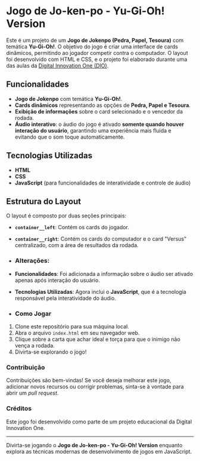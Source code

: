 # Jogo de Jo-ken-po - Yu-Gi-Oh! Version

Este é um projeto de um **Jogo de Jokenpo (Pedra, Papel, Tesoura)** com temática **Yu-Gi-Oh!**. O objetivo do jogo é criar uma interface de cards dinâmicos, permitindo ao jogador competir contra o computador. O layout foi desenvolvido com HTML e CSS, e o projeto foi elaborado durante uma das aulas da [Digital Innovation One (DIO)](https://www.dio.me/).

## Funcionalidades

- **Jogo de Jokenpo** com temática **Yu-Gi-Oh!**.
- **Cards dinâmicos** representando as opções de **Pedra, Papel e Tesoura**.
- **Exibição de informações** sobre o card selecionado e o vencedor da rodada.
- **Áudio interativo**: o áudio do jogo é ativado **somente quando houver interação do usuário**, garantindo uma experiência mais fluida e evitando que o som toque automaticamente.

## Tecnologias Utilizadas

- **HTML**
- **CSS**
- **JavaScript** (para funcionalidades de interatividade e controle de áudio)

## Estrutura do Layout

O layout é composto por duas seções principais:
- **`container__left`**: Contém os cards do jogador.
- **`container__right`**: Contém os cards do computador e o card "Versus" centralizado, com a área de resultados da rodada.

- ### Alterações:
- **Funcionalidades**: Foi adicionada a informação sobre o áudio ser ativado apenas após interação do usuário.
- **Tecnologias Utilizadas**: Agora inclui o **JavaScript**, que é a tecnologia responsável pela interatividade do áudio.

- ### Como Jogar

1. Clone este repositório para sua máquina local.
2. Abra o arquivo `index.html` em seu navegador web.
3. Clique sobre a carta que achar ideal e torça para que o inimigo não vença a rodada.
4. Divirta-se explorando o jogo!

### Contribuição

Contribuições são bem-vindas! Se você deseja melhorar este jogo, adicionar novos recursos ou corrigir problemas, sinta-se à vontade para abrir um _pull request_.

### Créditos

Este jogo foi desenvolvido como parte de um projeto educacional da Digital Innovation One.

---

Divirta-se jogando o **Jogo de Jo-ken-po - Yu-Gi-Oh! Version** enquanto explora as técnicas modernas de desenvolvimento de jogos em JavaScript.
